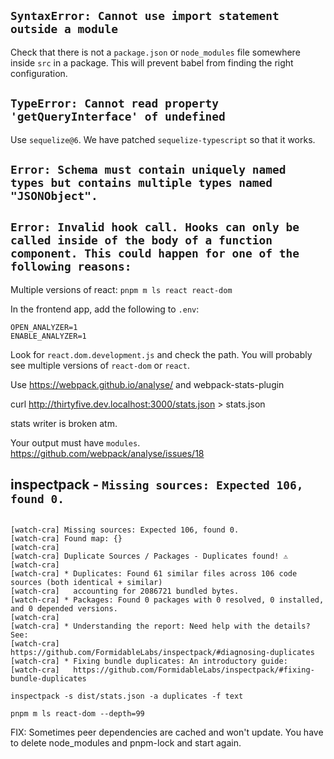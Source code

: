 ## `SyntaxError: Cannot use import statement outside a module`

Check that there is not a `package.json` or `node_modules` file somewhere inside `src` in a package. This will prevent babel from finding the right configuration.

## `TypeError: Cannot read property 'getQueryInterface' of undefined`

Use `sequelize@6`. We have patched `sequelize-typescript` so that it works.

## `Error: Schema must contain uniquely named types but contains multiple types named "JSONObject".`

## `Error: Invalid hook call. Hooks can only be called inside of the body of a function component. This could happen for one of the following reasons:`

Multiple versions of react: `pnpm m ls react react-dom`

In the frontend app, add the following to `.env`:

```
OPEN_ANALYZER=1
ENABLE_ANALYZER=1
```

Look for `react.dom.development.js` and check the path. You will probably see multiple versions of `react-dom` or `react`.

Use https://webpack.github.io/analyse/ and webpack-stats-plugin

curl http://thirtyfive.dev.localhost:3000/stats.json > stats.json

stats writer is broken atm.

Your output must have `modules`.
https://github.com/webpack/analyse/issues/18

## inspectpack - `Missing sources: Expected 106, found 0.`

```

[watch-cra] Missing sources: Expected 106, found 0.
[watch-cra] Found map: {}
[watch-cra]
[watch-cra] Duplicate Sources / Packages - Duplicates found! ⚠️
[watch-cra]
[watch-cra] * Duplicates: Found 61 similar files across 106 code sources (both identical + similar)
[watch-cra]   accounting for 2086721 bundled bytes.
[watch-cra] * Packages: Found 0 packages with 0 resolved, 0 installed, and 0 depended versions.
[watch-cra]
[watch-cra] * Understanding the report: Need help with the details? See:
[watch-cra]   https://github.com/FormidableLabs/inspectpack/#diagnosing-duplicates
[watch-cra] * Fixing bundle duplicates: An introductory guide:
[watch-cra]   https://github.com/FormidableLabs/inspectpack/#fixing-bundle-duplicates
```

```
inspectpack -s dist/stats.json -a duplicates -f text
```

```
pnpm m ls react-dom --depth=99
```

FIX: Sometimes peer dependencies are cached and won't update. You have to delete node_modules and pnpm-lock and start again.
